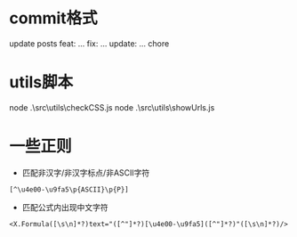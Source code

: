 # commit格式
update posts
feat: ...
fix: ...
update: ...
chore

# utils脚本
node .\src\utils\checkCSS.js
node .\src\utils\showUrls.js

# 一些正则
* 匹配非汉字/非汉字标点/非ASCII字符
```
[^\u4e00-\u9fa5\p{ASCII}\p{P}]
```

* 匹配公式内出现中文字符
```
<X.Formula([\s\n]*?)text="([^"]*?)[\u4e00-\u9fa5]([^"]*?)"([\s\n]*?)/>
```